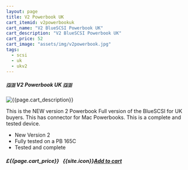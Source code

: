 ```yaml
---
layout: page
title: V2 Powerbook UK
cart_itemid: v2powerbookuk
cart_name: "V2 BlueSCSI Powerbook UK"
cart_description: "V2 BlueSCSI Powerbook UK"
cart_price: 52
cart_image: "assets/img/v2powerbook.jpg"
tags: 
  - scsi
  - uk
  - ukv2
---
```


##### 🇬🇧 V2 Powerbook UK 🇬🇧

![{{page.cart_description}}]({{page.cart_image}})

This is the NEW version 2 Powerbook Full version of the BlueSCSI for UK buyers. This has connector for Mac Powerbooks. This is a complete and tested device.

* New Version 2
* Fully tested on a PB 165C
* Tested and complete

##### £{{page.cart_price}} &nbsp; {{site.icon}}[Add to cart](/cart#{{page.cart_itemid}})